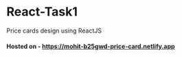 # React-Task1
Price cards design using ReactJS

#### Hosted on - https://mohit-b25gwd-price-card.netlify.app

